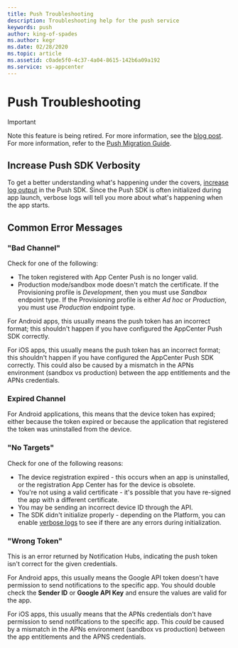 ```yaml
---
title: Push Troubleshooting
description: Troubleshooting help for the push service
keywords: push
author: king-of-spades
ms.author: kegr
ms.date: 02/28/2020
ms.topic: article
ms.assetid: c0ade5f0-4c37-4a04-8615-142b6a09a192
ms.service: vs-appcenter
---
```


# Push Troubleshooting
> [!IMPORTANT]
> Note this feature is being retired. For more information, see the [blog post](https://devblogs.microsoft.com/appcenter/app-center-mbaas-retirement/). For more information, refer to the [Push Migration Guide](~/migration/push/index.md).

## Increase Push SDK Verbosity
To get a better understanding what's happening under the covers, [increase log output](https://docs.microsoft.com/appcenter/sdk/other-apis/ios#adjust-the-log-level) in the Push SDK. Since the Push SDK is often initialized during app launch, verbose logs will tell you more about what's happening when the app starts.

## Common Error Messages
### "Bad Channel"
Check for one of the following:

- The token registered with App Center Push is no longer valid.
- Production mode/sandbox mode doesn't match the certificate. If the Provisioning profile is *Development*, then you must use *Sandbox* endpoint type. If the Provisioning profile is either *Ad hoc* or *Production*, you must use *Production* endpoint type.

For Android apps, this usually means the push token has an incorrect format; this shouldn't happen if you have configured the AppCenter Push SDK correctly.

For iOS apps, this usually means the push token has an incorrect format; this shouldn't happen if you have configured the AppCenter Push SDK correctly. This could also be caused by a mismatch in the APNs environment (sandbox vs production) between the app entitlements and the APNs credentials.

### Expired Channel
For Android applications, this means that the device token has expired; either because the token expired or because the application that registered the token was uninstalled from the device.

### "No Targets"
Check for one of the following reasons:

- The device registration expired - this occurs when an app is uninstalled, or the registration App Center has for the device is obsolete.
- You're not using a valid certificate - it's possible that you have re-signed the app with a different certificate.
- You may be sending an incorrect device ID through the API.
- The SDK didn't initialize properly - depending on the Platform, you can enable [verbose logs](https://docs.microsoft.com/appcenter/sdk/other-apis/ios#adjust-the-log-level) to see if there are any errors during initialization.

### "Wrong Token"
This is an error returned by Notification Hubs, indicating the push token isn't correct for the given credentials.

For Android apps, this usually means the Google API token doesn't have permission to send notifications to the specific app. You should double check the **Sender ID** or **Google API Key** and ensure the values are valid for the app.

For iOS apps, this usually means that the APNs credentials don't have permission to send notifications to the specific app. This *could* be caused by a mismatch in the APNs environment (sandbox vs production) between the app entitlements and the APNS credentials.
